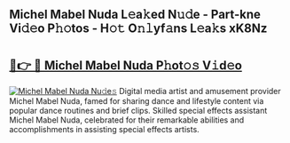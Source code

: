 ## Michel Mabel Nuda L𝚎a𝚔ed N𝚞𝚍e - Part-kne Vi𝚍𝚎o P𝚑𝚘tos - H𝚘𝚝 O𝚗𝚕yf𝚊ns L𝚎a𝚔s xK8Nz

# <h2><a href="http://kf8h45h.oniu.top/?m=Michel+Mabel+Nuda">🔗👉 🔴 Michel Mabel Nuda P𝚑ot𝚘𝚜 V𝚒d𝚎o</a></h2>

[![Michel Mabel Nuda Nu𝚍e𝚜](https://i.imgur.com/0qMVB7G.gif)](http://kf8h45h.oniu.top/?m=Michel+Mabel+Nuda)
Digital media artist and amusement provider Michel Mabel Nuda, famed for sharing dance and lifestyle content via popular dance routines and brief clips. Skilled special effects assistant Michel Mabel Nuda, celebrated for their remarkable abilities and accomplishments in assisting special effects artists.  

